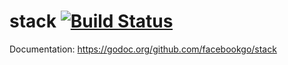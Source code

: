 stack [![Build Status](https://secure.travis-ci.org/facebookgo/stack.png)](http://travis-ci.org/facebookgo/stack)
=====

Documentation: https://godoc.org/github.com/facebookgo/stack
